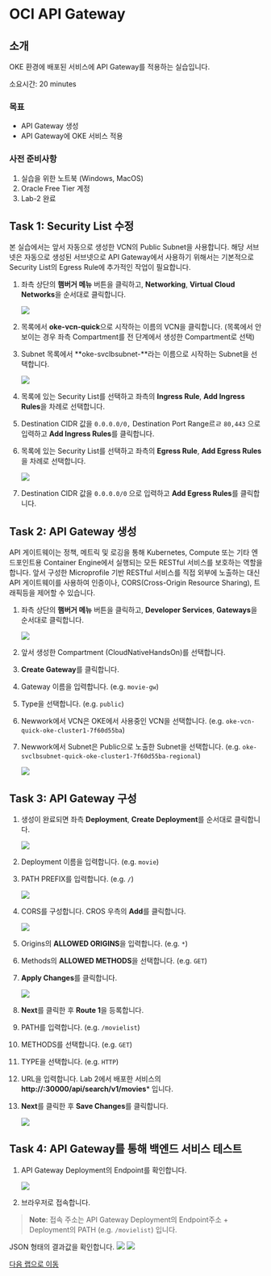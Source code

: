 # OCI API Gateway

## 소개

OKE 환경에 배포된 서비스에 API Gateway를 적용하는 실습입니다.

소요시간: 20 minutes

### 목표

* API Gateway 생성
* API Gateway에 OKE 서비스 적용

### 사전 준비사항

1. 실습을 위한 노트북 (Windows, MacOS)
1. Oracle Free Tier 계정
1. Lab-2 완료

## Task 1: Security List 수정

본 실습에서는 앞서 자동으로 생성한 VCN의 Public Subnet을 사용합니다. 해당 서브넷은 자동으로 생성된 서브넷으로 API Gateway에서 사용하기 위해서는 기본적으로  Security List의 Egress Rule에 추가적인 작업이 필요합니다.

1. 좌측 상단의 **햄버거 메뉴** 버튼을 클릭하고, **Networking**, **Virtual Cloud Networks**을 순서대로 클릭합니다.

    ![](images/oci-apigateway-0-1.png)

1. 목록에서 **oke-vcn-quick**으로 시작하는 이름의 VCN을 클릭합니다. (목록에서 안보이는 경우 좌측 Compartment를 전 단계에서 생성한 Compartment로 선택)

1. Subnet 목록에서 **oke-svclbsubnet-**라는 이름으로 시작하는 Subnet을 선택합니다. 

    ![](images/oci-apigateway-0-2.png)

1. 목록에 있는 Security List를 선택하고 좌측의 **Ingress Rule**, **Add Ingress Rules**을 차례로 선택합니다.

1. Destination CIDR 값을 `0.0.0.0/0,` Destination Port Range르ㄹ `80,443` 으로 입력하고 **Add Ingress Rules**를 클릭합니다.

1. 목록에 있는 Security List를 선택하고 좌측의 **Egress Rule**, **Add Egress Rules**을 차례로 선택합니다.

    ![](images/oci-apigateway-0-3.png)

1. Destination CIDR 값을 `0.0.0.0/0` 으로 입력하고 **Add Egress Rules**를 클릭합니다.

## Task 2: API Gateway 생성

API 게이트웨이는 정책, 메트릭 및 로깅을 통해 Kubernetes, Compute 또는 기타 엔드포인트용 Container Engine에서 실행되는 모든 RESTful 서비스를 보호하는 역할을 합니다. 앞서 구성한 Microprofile 기반 RESTful 서비스를 직접 외부에 노출하는 대신 API 게이트웨이를 사용하여 인증이나, CORS(Cross-Origin Resource Sharing), 트래픽등을 제어할 수 있습니다. 

1. 좌측 상단의 **햄버거 메뉴** 버튼을 클릭하고, **Developer Services**, **Gateways**을 순서대로 클릭합니다.

    ![](images/oci-apigateway.png)

1. 앞서 생성한 Compartment (CloudNativeHandsOn)를 선택합니다.

1. **Create Gateway**를 클릭합니다.
1. Gateway 이름을 입력합니다. (e.g. `movie-gw`)
1. Type을 선택합니다. (e.g. `public`)
1. Newwork에서 VCN은 OKE에서 사용중인 VCN을 선택합니다. (e.g. `oke-vcn-quick-oke-cluster1-7f60d55ba`)
1. Newwork에서 Subnet은 Public으로 노출한 Subnet을 선택합니다. (e.g. `oke-svclbsubnet-quick-oke-cluster1-7f60d55ba-regional`)

    ![](images/oci-apigateway-1.png)

## Task 3: API Gateway 구성

1. 생성이 완료되면 좌측 **Deployment**, **Create Deployment**를 순서대로 클릭합니다.

    ![](images/oci-apigateway-2.png)

1. Deployment 이름을 입력합니다. (e.g. `movie`)
1. PATH PREFIX를 입력합니다. (e.g. `/`)

    ![](images/oci-apigateway-3.png)

1. CORS를 구성합니다. CROS 우측의 **Add**를 클릭합니다.

    ![](images/oci-apigateway-4.png)

1. Origins의 **ALLOWED ORIGINS**을 입력합니다. (e.g. `*`)
1. Methods의 **ALLOWED METHODS**을 선택합니다. (e.g. `GET`)
1. **Apply Changes**를 클릭합니다.

    ![](images/oci-apigateway-5.png)

1. **Next**를 클릭한 후 **Route 1**을 등록합니다.

1. PATH를 입력합니다. (e.g. `/movielist`)
2. METHODS를 선택합니다. (e.g. `GET`)
3. TYPE을 선택합니다. (e.g. `HTTP`)
4. URL을 입력합니다. Lab 2에서 배포한 서비스의 **http://<EXTERNAL-IP>:30000/api/search/v1/movies*** 입니다.
5. **Next**를 클릭한 후 **Save Changes**를 클릭합니다.

    ![](images/oci-apigateway-6.png)

## Task 4: API Gateway를 통해 백엔드 서비스 테스트

1. API Gateway Deployment의 Endpoint를 확인합니다.

    ![](images/oci-apigateway-7.png)

1. 브라우저로 접속합니다.

> **Note**: 접속 주소는 API Gateway Deployment의 Endpoint주소 + Deployment의 PATH (e.g. `/movielist`) 입니다.

JSON 형태의 결과값을 확인합니다.
    ![](images/oci-apigateway-9.png)
    ![](images/oci-apigateway-8.png)

[다음 랩으로 이동](#next)
